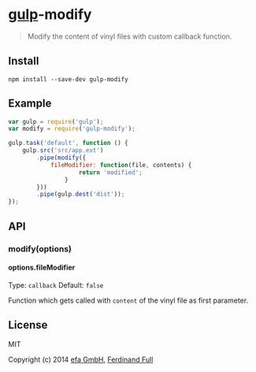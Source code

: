 # [gulp](http://gulpjs.com)-modify

> Modify the content of vinyl files with custom callback function.


## Install

```
npm install --save-dev gulp-modify
```


## Example

```js
var gulp = require('gulp');
var modify = require('gulp-modify');

gulp.task('default', function () {
	gulp.src('src/app.ext')
		.pipe(modify({
			fileModifier: function(file, contents) {
      				return 'modified';
    			}
		}))
		.pipe(gulp.dest('dist'));
});
```


## API

### modify(options)

#### options.fileModifier

Type: `callback`
Default: `false`

Function which gets called with `content` of the vinyl file as first parameter.


## License

MIT

Copyright (c) 2014 [efa GmbH](http://efa-gmbh.com/), [Ferdinand Full](https://github.com/medialwerk)

